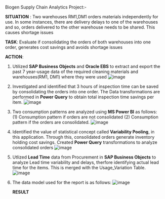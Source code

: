 Biogen Supply Chain Analytics Project:-

**SITUATION** : Two warehouses RM1,DM1 orders materials independently for use. In some instances, there are delivery delays to one of the warehouses and so, orders delivered to the other warehouse needs to be shared. This causes shortage issues

**TASK**: Evaluate if consolidating the orders of both warehouses into one order, generates cost savings and avoids shortage issues

**ACTION**: 

1.	Utilized **SAP Business Objects** and **Oracle EBS** to extract and export the past 7 year-usage data of the required cleaning materials and warehouses(RM1, DM1) where they were used
   ![image](https://github.com/user-attachments/assets/0ff97814-de6b-4045-b462-d8936c00e7ae)

2. Investigated and identified that 3 hours of inspection time can be saved by consolidating the orders into one order. The Data transformations are performed in **Power Query** to obtain total inspection time savings per item.
   ![image](https://github.com/user-attachments/assets/5405f5bf-ebe7-456d-a568-cc994f5ba36f)


3. Two consumption patterns are analyzed using **MS Power BI** as follows: (1) Consumption pattern if orders are not consolidated (2) Consumption pattern if the orders are consolidated. 
   ![image](https://github.com/user-attachments/assets/28132378-48de-4ae9-aabe-3889e7857927)

4. Identified the value of statistical concept called **Variability Pooling**, in this application. Through this, consolidated orders generate inventory holding cost savings. Created **Power Query** transformations to analyze consolidated orders
   ![image](https://github.com/user-attachments/assets/80abf8b5-99bd-47b4-b51e-f40d180ba40c)

5. Utlized **Lead Time** data from Procurement in **SAP Business Objects** to analyze Lead time variability and delays, therfore identifying actual lead time for the items. This is merged with the Usage_Variation Table.
   ![image](https://github.com/user-attachments/assets/9ec56f99-db69-4380-a7de-506d07a8e523)

6. The data model used for the report is as follows:
   ![image](https://github.com/user-attachments/assets/2fedb761-61f9-4cbe-a188-1840bb72115f)

   **RESULT**
   



      
   

